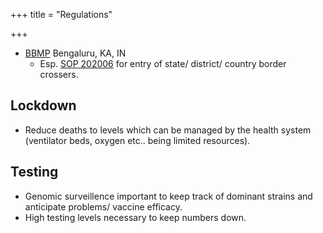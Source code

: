 +++
title = "Regulations"

+++

- [BBMP](https://covid19.karnataka.gov.in/new-page/GENERAL%20INFORMATION/en) Bengaluru, KA, IN
    - Esp. [SOP 202006](https://covid19.karnataka.gov.in/storage/pdf-files/HFW_Protocol%20for%20Inter-State%20Traveller%20to%20Karnataka.pdf) for entry of state/ district/ country border crossers. 
  
## Lockdown
- Reduce deaths to levels which can be managed by the health system (ventilator beds, oxygen etc.. being limited resources).

## Testing
- Genomic surveillence important to keep track of dominant strains and anticipate problems/ vaccine efficacy.
- High testing levels necessary to keep numbers down.
